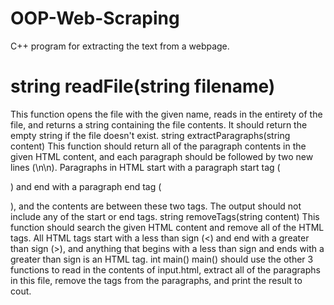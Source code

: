 # OOP-Web-Scraping
 C++ program for extracting the text from a webpage.  

<h1>string readFile(string filename)</h1>
This function opens the file with the given name, reads in the entirety of the file, and returns a string containing the file contents.
It should return the empty string if the file doesn't exist.
string extractParagraphs(string content)
This function should return all of the paragraph contents in the given HTML content, and each paragraph should be followed by two new lines (\n\n).  Paragraphs in HTML start with a paragraph start tag (<p>) and end with a paragraph end tag (</p>), and the contents are between these two tags.  The output should not include any of the start or end tags.
string removeTags(string content)
This function should search the given HTML content and remove all of the HTML tags.  All HTML tags start with a less than sign (<) and end with a greater than sign (>), and anything that begins with a less than sign and ends with a greater than sign is an HTML tag.
int main()
main() should use the other 3 functions to read in the contents of input.html, extract all of the paragraphs in this file, remove the tags from the paragraphs, and print the result to cout.
